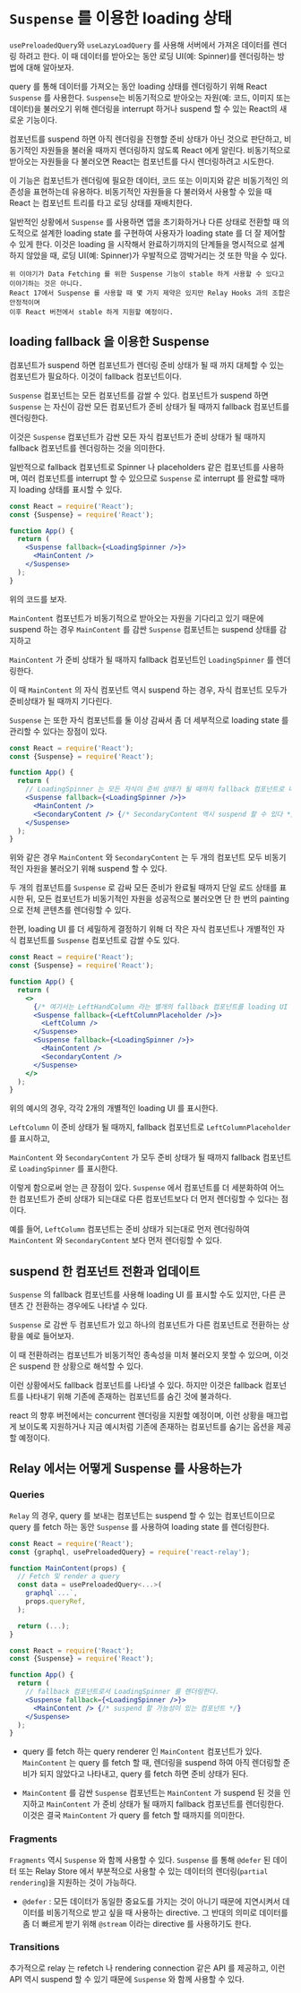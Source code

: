 # `Suspense` 를 이용한 loading 상태

`usePreloadedQuery`와 `useLazyLoadQuery` 를 사용해 서버에서 가져온 데이터를 렌더링 하려고 한다.  이 때 데이터를 받아오는 동안 로딩 UI(예: Spinner)를 렌더링하는 방법에 대해 알아보자.

query 를 통해 데이터를 가져오는 동안 loading 상태를 렌더링하기 위해 React `Suspense` 를 사용한다. `Suspense`는 비동기적으로 받아오는 자원(예: 코드, 이미지 또는 데이터)을 불러오기 위해 렌더링을 interrupt 하거나 suspend 할 수 있는 React의 새로운 기능이다.

컴포넌트를 suspend 하면 아직 렌더링을 진행할 준비 상태가 아닌 것으로 판단하고, 비동기적인 자원들을 불러올 때까지 렌더링하지 않도록 React 에게 알린다. 비동기적으로 받아오는 자원들을 다 불러오면 React는 컴포넌트를 다시 렌더링하려고 시도한다.

이 기능은 컴포넌트가 렌더링에 필요한 데이터, 코드 또는 이미지와 같은 비동기적인 의존성을 표현하는데 유용하다. 비동기적인 자원들을 다 불러와서 사용할 수 있을 때 React 는 컴포넌트 트리를 타고 로딩 상태를 재배치한다.

일반적인 상황에서  `Suspense` 를 사용하면 앱을 초기화하거나 다른 상태로 전환할 때 의도적으로 설계한 loading state 를 구현하여 사용자가 loading state 를 더 잘 제어할 수 있게 한다. 이것은 loading 을 시작해서 완료하기까지의 단계들을 명시적으로 설계하지 않았을 때, 로딩 UI(예: Spinner)가 우발적으로 깜박거리는 것 또한 막을 수 있다.

```
위 이야기가 Data Fetching 를 위한 Suspense 기능이 stable 하게 사용할 수 있다고 이야기하는 것은 아니다. 
React 17에서 Suspense 를 사용할 때 몇 가지 제약은 있지만 Relay Hooks 과의 조합은 안정적이며 
이후 React 버전에서 stable 하게 지원할 예정이다.
```

## loading fallback 을 이용한 Suspense 

컴포넌트가 suspend 하면 컴포넌트가 렌더링 준비 상태가 될 때 까지 대체할 수 있는 컴포넌트가 필요하다. 이것이 fallback 컴포넌트이다.

`Suspense` 컴포넌트는 모든 컴포넌트를 감쌀 수 있다. 컴포넌트가 suspend 하면 `Suspense` 는 자신이 감싼 모든 컴포넌트가 준비 상태가 될 때까지 fallback 컴포넌트를 렌더링한다.

이것은 `Suspense` 컴포넌트가 감싼 모든 자식 컴포넌트가 준비 상태가 될 때까지 fallback 컴포넌트를 렌더링하는 것을 의미한다.

일반적으로 fallback 컴포넌트로 Spinner 나 placeholders 같은 컴포넌트를 사용하며, 여러 컴포넌트를 interrupt 할 수 있으므로 `Suspense` 로 interrupt 를 완료할 때까지 loading 상태를 표시할 수 있다.

```jsx
const React = require('React');
const {Suspense} = require('React');

function App() {
  return (
    <Suspense fallback={<LoadingSpinner />}>
      <MainContent />
    </Suspense>
  );
}
```
위의 코드를 보자.

`MainContent` 컴포넌트가 비동기적으로 받아오는 자원을 기다리고 있기 때문에 suspend 하는 경우 `MainContent` 를 감싼 `Suspense` 컴포넌트는 suspend 상태를 감지하고 

`MainContent` 가 준비 상태가 될 때까지 fallback 컴포넌트인 `LoadingSpinner` 를 렌더링한다. 

이 때 `MainContent` 의 자식 컴포넌트 역시 suspend 하는 경우, 자식 컴포넌트 모두가 준비상태가 될 때까지 기다린다.

`Suspense` 는 또한 자식 컴포넌트를 둘 이상 감싸서 좀 더 세부적으로 loading state 를 관리할 수 있다는 장점이 있다.

```jsx
const React = require('React');
const {Suspense} = require('React');

function App() {
  return (
    // LoadingSpinner 는 모든 자식이 준비 상태가 될 때까지 fallback 컴포넌트로 나타난다.
    <Suspense fallback={<LoadingSpinner />}>
      <MainContent />
      <SecondaryContent /> {/* SecondaryContent 역시 suspend 할 수 있다 */}
    </Suspense>
  );
}
```

위와 같은 경우 `MainContent` 와 `SecondaryContent` 는 두 개의 컴포넌트 모두 비동기적인 자원을 불러오기 위해 suspend 할 수 있다. 

두 개의 컴포넌트를 `Suspense` 로 감싸 모든 준비가 완료될 때까지 단일 로드 상태를 표시한 뒤, 모든 컴포넌트가 비동기적인 자원을 성공적으로 불러오면 단 한 번의 painting 으로 전체 콘텐츠를 렌더링할 수 있다.

한편, loading UI 를 더 세밀하게 결정하기 위해 더 작은 자식 컴포넌트나 개별적인 자식 컴포넌트를 `Suspense` 컴포넌트로 감쌀 수도 있다.

```jsx
const React = require('React');
const {Suspense} = require('React');

function App() {
  return (
    <>
      {/* 여기서는 LeftHandColumn 라는 별개의 fallback 컴포넌트를 loading UI 로 보여준다 */}
      <Suspense fallback={<LeftColumnPlaceholder />}>
        <LeftColumn />
      </Suspense>
      <Suspense fallback={<LoadingSpinner />}>
        <MainContent />
        <SecondaryContent />
      </Suspense>
    </>
  );
}
```

위의 예시의 경우, 각각 2개의 개별적인 loading UI 를 표시한다.

`LeftColumn` 이 준비 상태가 될 때까지, fallback 컴포넌트로 `LeftColumnPlaceholder` 를 표시하고, 

`MainContent` 와 `SecondaryContent` 가 모두 준비 상태가 될 때까지 fallback 컴포넌트로 `LoadingSpinner` 를 표시한다.

이렇게 함으로써 얻는 큰 장점이 있다. `Suspense` 에서 컴포넌트를 더 세분화하여 어느 한 컴포넌트가 준비 상태가 되는대로 다른 컴포넌트보다 더 먼저 렌더링할 수 있다는 점이다. 

예를 들어, `LeftColumn` 컴포넌트는 준비 상태가 되는대로 먼저 렌더링하여 `MainContent` 와 `SecondaryContent` 보다 먼저 렌더링할 수 있다. 

## suspend 한 컴포넌트 전환과 업데이트

`Suspense` 의 fallback 컴포넌트를 사용해 loading UI 를 표시할 수도 있지만, 다른 콘텐츠 간 전환하는 경우에도 나타낼 수 있다. 

`Suspense` 로 감싼 두 컴포넌트가 있고 하나의 컴포넌트가 다른 컴포넌트로 전환하는 상황을 예로 들어보자. 

이 때 전환하려는 컴포넌트가 비동기적인 종속성을 미처 불러오지 못할 수 있으며, 이것은 suspend 한 상황으로 해석할 수 있다.

이런 상황에서도 fallback 컴포넌트를 나타낼 수 있다. 하지만 이것은 fallback 컴포넌트를 나타내기 위해 기존에 존재하는 컴포넌트를 숨긴 것에 불과하다.

react 의 향후 버전에서는 concurrent 렌더링을 지원할 예정이며, 이런 상황을 매끄럽게 보이도록 지원하거나 지금 예시처럼 기존에 존재하는 컴포넌트를 숨기는 옵션을 제공할 예정이다.

## Relay 에서는 어떻게 Suspense 를 사용하는가

### Queries

`Relay` 의 경우, query 를 보내는 컴포넌트는 suspend 할 수 있는 컴포넌트이므로 query 를 fetch 하는 동안 `Suspense` 를 사용하여 loading state 를 렌더링한다.

```jsx
const React = require('React');
const {graphql, usePreloadedQuery} = require('react-relay');

function MainContent(props) {
  // Fetch 및 render a query
  const data = usePreloadedQuery<...>(
    graphql`...`,
    props.queryRef,
  );

  return (...);
}
```
```jsx
const React = require('React');
const {Suspense} = require('React');

function App() {
  return (
    // fallback 컴포넌트로서 LoadingSpinner 를 렌더링한다.
    <Suspense fallback={<LoadingSpinner />}>
      <MainContent /> {/* suspend 할 가능성이 있는 컴포넌트 */}
    </Suspense>
  );
}
```

 - query 를 fetch 하는 query renderer 인 `MainContent` 컴포넌트가 있다. `MainContent` 는 query 를 fetch 할 때, 렌더링을 suspend 하여 아직 렌더링할 준비가 되지 않았다고 나타내고, query 를 fetch 하면 준비 상태가 된다. 
  
 - `MainContent` 를 감싼 `Suspense` 컴포넌트는 `MainContent` 가 suspend 된 것을 인지하고 `MainContent` 가 준비 상태가 될 때까지 fallback 컴포넌트를 렌더링한다. 이것은 결국 `MainContent` 가 query 를 fetch 할 때까지를 의미한다.

### Fragments

`Fragments` 역시 `Suspense` 와 함께 사용할 수 있다. `Suspense` 를 통해 `@defer` 된 데이터 또는 Relay Store 에서 부분적으로 사용할 수 있는 데이터의 렌더링(`partial rendering`)을 지원하는 것이 가능하다.

- `@defer` : 모든 데이터가 동일한 중요도를 가지는 것이 아니기 때문에 지연시켜서 데이터를 비동기적으로 받고 싶을 때 사용하는 directive. 그 반대의 의미로 데이터를 좀 더 빠르게 받기 위해 `@stream` 이라는 directive 를 사용하기도 한다.

### Transitions

추가적으로 relay 는 refetch 나 rendering connection 같은 API 를 제공하고, 이런 API 역시 suspend 할 수 있기 때문에 `Suspense` 와 함께 사용할 수 있다.